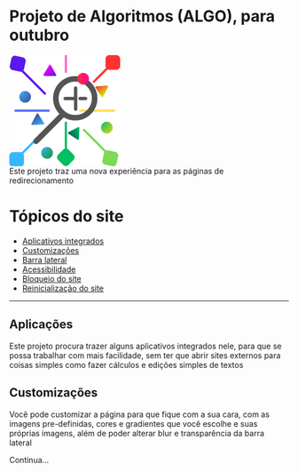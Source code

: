 # Projeto de Algoritmos (ALGO), para outubro
<img src="img/FavIcon/NewTab Icon.png" alt="Logotipo do projeto" align = "center"><br>
Este projeto traz uma nova experiência para as páginas de redirecionamento

# Tópicos do site
 * <a href="#aplicações">Aplicativos integrados</a>
 * <a href="#customizações">Customizações</a>
 * <a href="#Charms">Barra lateral</a>
 * <a href="#Access">Acessibilidade</a>
 * <a href="#Locks">Bloqueio do site</a>
 * <a href="#Reset">Reinicialização do site</a>

 ___

<h2 id="#Apps">Aplicações</h2>
Este projeto procura trazer alguns aplicativos integrados nele, para que se possa trabalhar com mais facilidade, sem ter que abrir sites externos para coisas simples como fazer cálculos e edições simples de textos

<h2 id="#Custom">Customizações</h2>
Você pode customizar a página para que fique com a sua cara, com as imagens pre-definidas, cores e gradientes que você escolhe e suas próprias imagens, além de poder alterar blur e transparência da barra lateral

Continua...

